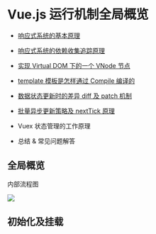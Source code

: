 # Vue.js 运行机制全局概览

* [响应式系统的基本原理](https://github.com/liyayun713/Interview/blob/master/vue/response-system.md)

* [响应式系统的依赖收集追踪原理](https://github.com/liyayun713/Interview/blob/master/vue/dependence-collect.md)

* [实现 Virtual DOM 下的一个 VNode 节点](https://github.com/liyayun713/Interview/blob/master/vue/virtual-dom.md)

* [template 模板是怎样通过 Compile 编译的](https://github.com/liyayun713/Interview/blob/master/vue/template-compile.md)

* [数据状态更新时的差异 diff 及 patch 机制](https://github.com/liyayun713/Interview/blob/master/vue/diff-patch.md)

* [批量异步更新策略及 nextTick 原理](https://github.com/liyayun713/Interview/blob/master/vue/nextTick.md)

* Vuex 状态管理的工作原理

* 总结 & 常见问题解答

## 全局概览

内部流程图

![](https://user-gold-cdn.xitu.io/2017/12/19/1606e7eaa2a664e8?imageView2/0/w/1280/h/960/format/webp/ignore-error/1)

## 初始化及挂载


